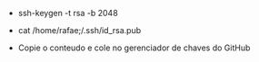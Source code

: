 * ssh-keygen -t rsa -b 2048
* cat /home/rafae;/.ssh/id_rsa.pub

* Copie o conteudo e cole no gerenciador de chaves do GitHub

